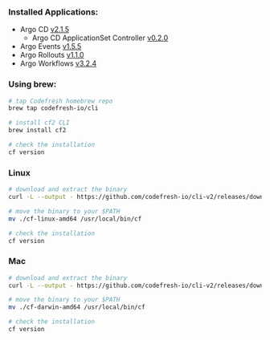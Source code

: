 ### Installed Applications:

-   Argo CD [v2.1.5](https://github.com/codefresh-io/argo-cd/releases/tag/v2.1.3)
    -   Argo CD ApplicationSet Controller [v0.2.0](https://github.com/argoproj-labs/applicationset/releases/tag/v0.2.0)
-   Argo Events [v1.5.5](https://github.com/argoproj/argo-events/releases/tag/v1.4.0)
-   Argo Rollouts [v1.1.0](https://github.com/argoproj/argo-rollouts/releases/tag/v1.1.0)
-   Argo Workflows [v3.2.4](https://github.com/argoproj/argo-workflows/releases/tag/v3.1.8)

### Using brew:

```bash
# tap Codefresh homebrew repo
brew tap codefresh-io/cli

# install cf2 CLI
brew install cf2

# check the installation
cf version
```

### Linux

```bash
# download and extract the binary
curl -L --output - https://github.com/codefresh-io/cli-v2/releases/download/v0.0.190/cf-linux-amd64.tar.gz | tar zx

# move the binary to your $PATH
mv ./cf-linux-amd64 /usr/local/bin/cf

# check the installation
cf version
```

### Mac

```bash
# download and extract the binary
curl -L --output - https://github.com/codefresh-io/cli-v2/releases/download/v0.0.190/cf-darwin-amd64.tar.gz | tar zx

# move the binary to your $PATH
mv ./cf-darwin-amd64 /usr/local/bin/cf

# check the installation
cf version
```
